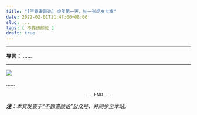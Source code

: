 ```yaml
---
title: "[不靠谱颜论] 虎年第一天，扯一张虎皮大旗"
date: 2022-02-01T11:47:00+08:00
slug: ...
tags: [ 不靠谱颜论 ]
draft: true
---
```


---

**导言：** ……

---

<img src="/images/2020-06-29/code.png" style="max-width:300px"/>

……

<center><small>--- END ---</small></center>

<i><b>注：</b>本文发表于[“不靠谱颜论”公众号](https://mp.weixin.qq.com/s/xxx)，并同步至本站。</i>
